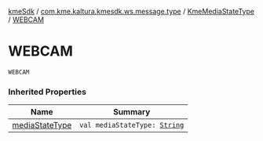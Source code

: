 [kmeSdk](../../index.md) / [com.kme.kaltura.kmesdk.ws.message.type](../index.md) / [KmeMediaStateType](index.md) / [WEBCAM](./-w-e-b-c-a-m.md)

# WEBCAM

`WEBCAM`

### Inherited Properties

| Name | Summary |
|---|---|
| [mediaStateType](media-state-type.md) | `val mediaStateType: `[`String`](https://kotlinlang.org/api/latest/jvm/stdlib/kotlin/-string/index.html) |

